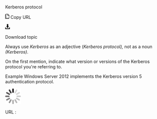 # 

Kerberos protocol

![Copy URL](media/kerberos-protocol/Copy.png)
Copy URL

![Download](media/kerberos-protocol/Download.png)

Download topic

Always use *Kerberos* as an adjective (*Kerberos protocol),* not as a noun *(Kerberos)*.

On the first mention, indicate what version or versions of the Kerberos protocol you're referring to. 

Example
Windows Server 2012 implements the Kerberos version 5 authentication protocol.

![In progress](media/kerberos-protocol/activity-large.gif)

URL :
